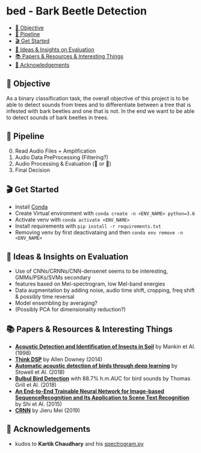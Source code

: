 # bed - Bark Beetle Detection

<!-- START doctoc generated TOC please keep comment here to allow auto update -->
<!-- DON'T EDIT THIS SECTION, INSTEAD RE-RUN doctoc TO UPDATE -->

- [🚩 Objective](#-objective)
- [👾 Pipeline](#-pipeline)
- [🎬 Get Started](#-get-started)
- [👀 Ideas & Insights on Evaluation](#-ideas--insights-on-evaluation)
- [📚 Papers & Resources & Interesting Things](#-papers--resources--interesting-things)
- [👏 Acknowledgements](#-acknowledgements)

<!-- END doctoc generated TOC please keep comment here to allow auto update -->

## 🚩 Objective

As a binary classification task, the overall objective of this project is to be able to detect sounds from trees and to differentiate between a tree that is infested with bark beetles and one that is not. In the end we want to be able to detect sounds of bark beetles in trees.

## 👾 Pipeline

0. Read Audio Files + Amplification
1. Audio Data PreProcessing (Filtering?)
2. Audio Processing & Evaluation (🐛 or 🚫)
3. Final Decision

## 🎬 Get Started

- Install [Conda](https://docs.conda.io/en/latest/miniconda.html)
- Create Virtual environment with `conda create -n <ENV_NAME> python=3.6`
- Activate venv with `conda activate <ENV_NAME>`
- Install requirements with `pip install -r requirements.txt`
- Removing venv by first deactivataing and then `conda env remove -n <ENV_NAME>`

## 👀 Ideas & Insights on Evaluation

- Use of CNNs/CRNNs/CNN-densenet seems to be interesting, GMMs/PSKs/SVMs secondary
- features based on Mel-spectrogram, low Mel-band energies 
- Data augmentation by adding noise, audio time shift, cropping, freq shift & possibly time reversal
- Model ensembling by averaging?
- (Possibly PCA for dimensionality reduction?)

## 📚 Papers & Resources & Interesting Things

- [**Acoustic Detection and Identification of Insects in Soil**](https://www.ars.usda.gov/ARSUserFiles/3559/publications/685_1.pdf) by Mankin et Al. (1998)
- [**Think DSP**](http://greenteapress.com/thinkdsp/thinkdsp.pdf) by Allen Downey (2014)
- [**Automatic acoustic detection of birds through deep learning**](https://arxiv.org/pdf/1807.05812.pdf) by Stowell et Al. (2018)
- [**Bulbul Bird Detection**](https://github.com/DCASE-REPO/bulbul_bird_detection_dcase2018) with 88.7% h.m.AUC for bird sounds by Thomas Grill et Al. (2018)
- [**An End-to-End Trainable Neural Network for Image-based SequenceRecognition and Its Application to Scene Text Recognition**](https://arxiv.org/pdf/1507.05717.pdf) by Shi et Al. (2015)
- [**CRNN**](https://github.com/meijieru/crnn.pytorch) by Jieru Mei (2019)

## 👏 Acknowledgements

- kudos to **Kartik Chaudhary** and his [spectrogram.py](https://gist.github.com/kartikgill/a1a6efdac872a9e66d528b93eb049f74)